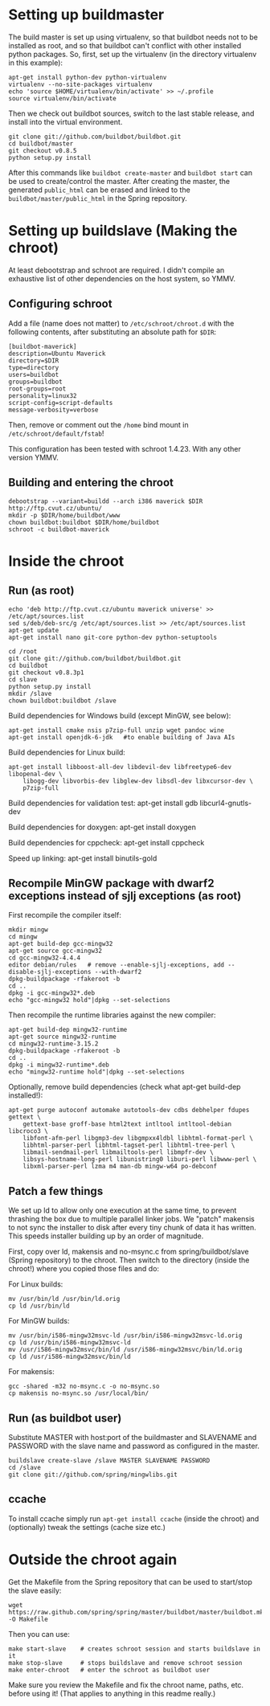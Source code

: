 # Setting up buildmaster

The build master is set up using virtualenv, so that buildbot needs not to be installed as root, and so that buildbot can't conflict with other installed python packages.
So, first, set up the virtualenv (in the directory virtualenv in this example):

	apt-get install python-dev python-virtualenv
	virtualenv --no-site-packages virtualenv
	echo 'source $HOME/virtualenv/bin/activate' >> ~/.profile
	source virtualenv/bin/activate

Then we check out buildbot sources, switch to the last stable release, and install into the virtual environment.

	git clone git://github.com/buildbot/buildbot.git
	cd buildbot/master
	git checkout v0.8.5
	python setup.py install

After this commands like `buildbot create-master` and `buildbot start` can be used to create/control the master.
After creating the master, the generated `public_html` can be erased and linked to the `buildbot/master/public_html` in the Spring repository.

# Setting up buildslave (Making the chroot)

At least debootstrap and schroot are required. I didn't compile an exhaustive list of other dependencies on the host system, so YMMV.

## Configuring schroot

Add a file (name does not matter) to `/etc/schroot/chroot.d` with the following contents, after substituting an absolute path for `$DIR`:

	[buildbot-maverick]
	description=Ubuntu Maverick
	directory=$DIR
	type=directory
	users=buildbot
	groups=buildbot
	root-groups=root
	personality=linux32
	script-config=script-defaults
	message-verbosity=verbose

Then, remove or comment out the `/home` bind mount in `/etc/schroot/default/fstab`!

This configuration has been tested with schroot 1.4.23. With any other version YMMV.

## Building and entering the chroot

	debootstrap --variant=buildd --arch i386 maverick $DIR http://ftp.cvut.cz/ubuntu/
	mkdir -p $DIR/home/buildbot/www
	chown buildbot:buildbot $DIR/home/buildbot
	schroot -c buildbot-maverick

# Inside the chroot

## Run (as root)

	echo 'deb http://ftp.cvut.cz/ubuntu maverick universe' >> /etc/apt/sources.list
	sed s/deb/deb-src/g /etc/apt/sources.list >> /etc/apt/sources.list
	apt-get update
	apt-get install nano git-core python-dev python-setuptools

	cd /root
	git clone git://github.com/buildbot/buildbot.git
	cd buildbot
	git checkout v0.8.3p1
	cd slave
	python setup.py install
	mkdir /slave
	chown buildbot:buildbot /slave

Build dependencies for Windows build (except MinGW, see below):

	apt-get install cmake nsis p7zip-full unzip wget pandoc wine
	apt-get install openjdk-6-jdk   #to enable building of Java AIs

Build dependencies for Linux build:

	apt-get install libboost-all-dev libdevil-dev libfreetype6-dev libopenal-dev \
		libogg-dev libvorbis-dev libglew-dev libsdl-dev libxcursor-dev \
		p7zip-full

Build dependencies for validation test:
	apt-get install gdb libcurl4-gnutls-dev

Build dependencies for doxygen:
	apt-get install doxygen

Build dependencies for cppcheck:
	apt-get install cppcheck

Speed up linking:
	apt-get install binutils-gold

## Recompile MinGW package with dwarf2 exceptions instead of sjlj exceptions (as root)

First recompile the compiler itself:

	mkdir mingw
	cd mingw
	apt-get build-dep gcc-mingw32
	apt-get source gcc-mingw32
	cd gcc-mingw32-4.4.4
	editor debian/rules   # remove --enable-sjlj-exceptions, add --disable-sjlj-exceptions --with-dwarf2
	dpkg-buildpackage -rfakeroot -b
	cd ..
	dpkg -i gcc-mingw32*.deb
	echo "gcc-mingw32 hold"|dpkg --set-selections

Then recompile the runtime libraries against the new compiler:

	apt-get build-dep mingw32-runtime
	apt-get source mingw32-runtime
	cd mingw32-runtime-3.15.2
	dpkg-buildpackage -rfakeroot -b
	cd ..
	dpkg -i mingw32-runtime*.deb
	echo "mingw32-runtime hold"|dpkg --set-selections

Optionally, remove build dependencies (check what apt-get build-dep installed!):

	apt-get purge autoconf automake autotools-dev cdbs debhelper fdupes gettext \
		gettext-base groff-base html2text intltool intltool-debian libcroco3 \
		libfont-afm-perl libgmp3-dev libgmpxx4ldbl libhtml-format-perl \
		libhtml-parser-perl libhtml-tagset-perl libhtml-tree-perl \
		libmail-sendmail-perl libmailtools-perl libmpfr-dev \
		libsys-hostname-long-perl libunistring0 liburi-perl libwww-perl \
		libxml-parser-perl lzma m4 man-db mingw-w64 po-debconf

## Patch a few things

We set up ld to allow only one execution at the same time, to prevent thrashing the box due to multiple parallel linker jobs.
We "patch" makensis to not sync the installer to disk after every tiny chunk of data it has written.
This speeds installer building up by an order of magnitude.

First, copy over ld, makensis and no-msync.c from spring/buildbot/slave (Spring repository) to the chroot.
Then switch to the directory (inside the chroot!) where you copied those files and do:

For Linux builds:

	mv /usr/bin/ld /usr/bin/ld.orig
	cp ld /usr/bin/ld

For MinGW builds:

	mv /usr/bin/i586-mingw32msvc-ld /usr/bin/i586-mingw32msvc-ld.orig
	cp ld /usr/bin/i586-mingw32msvc-ld
	mv /usr/i586-mingw32msvc/bin/ld /usr/i586-mingw32msvc/bin/ld.orig
	cp ld /usr/i586-mingw32msvc/bin/ld

For makensis:

	gcc -shared -m32 no-msync.c -o no-msync.so
	cp makensis no-msync.so /usr/local/bin/

## Run (as buildbot user)

Substitute MASTER with host:port of the buildmaster and SLAVENAME and PASSWORD with the slave name and password as configured in the master.

	buildslave create-slave /slave MASTER SLAVENAME PASSWORD
	cd /slave
	git clone git://github.com/spring/mingwlibs.git

## ccache

To install ccache simply run `apt-get install ccache` (inside the chroot) and (optionally) tweak the settings (cache size etc.)

# Outside the chroot again

Get the Makefile from the Spring repository that can be used to start/stop the slave easily:

	wget https://raw.github.com/spring/spring/master/buildbot/master/buildbot.mk -O Makefile

Then you can use:

	make start-slave    # creates schroot session and starts buildslave in it
	make stop-slave     # stops buildslave and remove schroot session
	make enter-chroot   # enter the schroot as buildbot user

Make sure you review the Makefile and fix the chroot name, paths, etc. before using it!
(That applies to anything in this readme really.)
